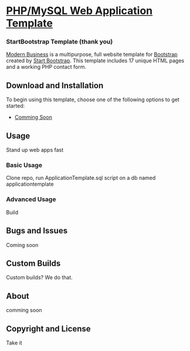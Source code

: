 # [PHP/MySQL Web Application Template](https://startbootstrap.com/template-overviews/modern-business/)

### StartBootstrap Template (thank you)
[Modern Business](http://startbootstrap.com/template-overviews/modern-business/) is a multipurpose, full website template for [Bootstrap](http://getbootstrap.com/) created by [Start Bootstrap](http://startbootstrap.com/). This template includes 17 unique HTML pages and a working PHP contact form.

## Download and Installation

To begin using this template, choose one of the following options to get started:
* [Comming Soon](http://robsmitha.com/)

## Usage

Stand up web apps fast

### Basic Usage

Clone repo, run ApplicationTemplate.sql script on a db named applicationtemplate

### Advanced Usage

Build

## Bugs and Issues

Coming soon

## Custom Builds

Custom builds? We do that.

## About

comming soon

## Copyright and License

Take it